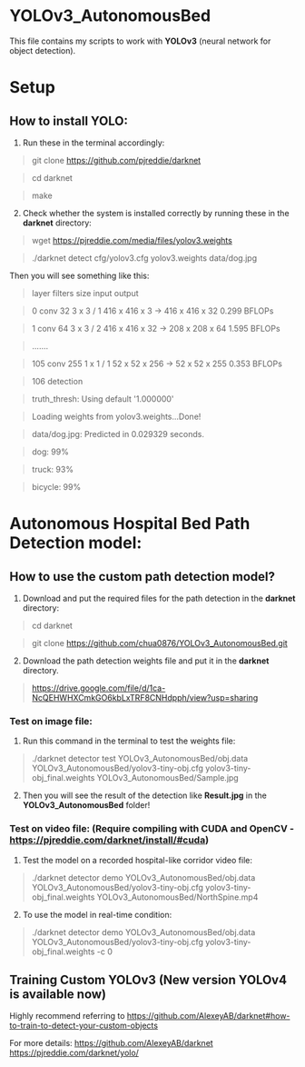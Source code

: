 # YOLOv3_AutonomousBed

This file contains my scripts to work with **YOLOv3** (neural network for object detection).

# Setup

## How to install YOLO:
1. Run these in the terminal accordingly:

>git clone https://github.com/pjreddie/darknet

>cd darknet

>make
2. Check whether the system is installed correctly by running these in the **darknet** directory:
>wget https://pjreddie.com/media/files/yolov3.weights

>./darknet detect cfg/yolov3.cfg yolov3.weights data/dog.jpg

Then you will see something like this: 
>layer     filters    size              input                output

> 0 conv     32  3 x 3 / 1   416 x 416 x   3   ->   416 x 416 x  32  0.299 BFLOPs

> 1 conv     64  3 x 3 / 2   416 x 416 x  32   ->   208 x 208 x  64  1.595 BFLOPs

> .......

> 105 conv    255  1 x 1 / 1    52 x  52 x 256   ->    52 x  52 x 255  0.353 BFLOPs

> 106 detection

> truth_thresh: Using default '1.000000'

> Loading weights from yolov3.weights...Done!

> data/dog.jpg: Predicted in 0.029329 seconds.

> dog: 99%

> truck: 93%

> bicycle: 99%

# Autonomous Hospital Bed Path Detection model:

## How to use the custom path detection model?
1. Download and put the required files for the path detection in the **darknet** directory:
> cd darknet

> git clone https://github.com/chua0876/YOLOv3_AutonomousBed.git

2. Download the path detection weights file and put it in the **darknet** directory.
> https://drive.google.com/file/d/1ca-NcQEHWHXCmkGO6kbLxTRF8CNHdpph/view?usp=sharing

### Test on image file:
1. Run this command in the terminal to test the weights file:
> ./darknet detector test YOLOv3_AutonomousBed/obj.data YOLOv3_AutonomousBed/yolov3-tiny-obj.cfg yolov3-tiny-obj_final.weights YOLOv3_AutonomousBed/Sample.jpg

2. Then you will see the result of the detection like **Result.jpg** in the **YOLOv3_AutonomousBed** folder!

### Test on video file: (Require compiling with CUDA and OpenCV - https://pjreddie.com/darknet/install/#cuda)
1. Test the model on a recorded hospital-like corridor video file:
> ./darknet detector demo YOLOv3_AutonomousBed/obj.data YOLOv3_AutonomousBed/yolov3-tiny-obj.cfg yolov3-tiny-obj_final.weights YOLOv3_AutonomousBed/NorthSpine.mp4

2. To use the model in real-time condition:
> ./darknet detector demo YOLOv3_AutonomousBed/obj.data YOLOv3_AutonomousBed/yolov3-tiny-obj.cfg yolov3-tiny-obj_final.weights -c 0

## Training Custom YOLOv3 (New version YOLOv4 is available now)
Highly recommend referring to https://github.com/AlexeyAB/darknet#how-to-train-to-detect-your-custom-objects



For more details:
https://github.com/AlexeyAB/darknet
https://pjreddie.com/darknet/yolo/
